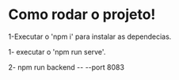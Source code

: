 # Como rodar o projeto!

1-Executar o 'npm i' para instalar as dependecias.

1- executar o 'npm run serve'.

2- npm run backend -- --port 8083 

